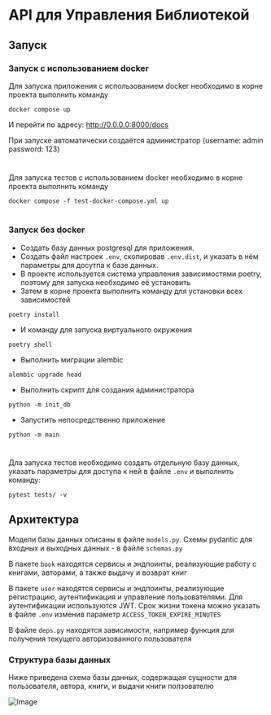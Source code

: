 # API для Управления Библиотекой

## Запуск

### Запуск с использованием docker

Для запуска приложения с использованием docker необходимо в корне проекта выполнить команду
```console
docker compose up
```
И перейти по адресу: http://0.0.0.0:8000/docs

При запуске автоматически создаётся администратор (username: admin password: 123)
#
Для запуска тестов с использованием docker необходимо в корне проекта выполнить команду
```console
docker compose -f test-docker-compose.yml up
```
#
### Запуск без docker
* Создать базу данных postgresql для приложения.
* Создать файл настроек `.env`, скопировав `.env.dist`, и указать в нём параметры для досутпа к базе данных. 
* В проекте используется система управления зависимостями poetry, поэтому для запуска необходимо её установить
* Затем в корне проекта выполнить команду для установки всех зависимостей
```console
poetry install
```
* И команду для запуска виртуального окружения
```console
poetry shell
```
* Выполнить миграции alembic
```console
alembic upgrade head
```
* Выполнить скрипт для создания администратора
```console
python -m init_db
```
* Запустить непосредственно приложение
```console
python -m main
```
#
Дла запуска тестов необходимо создать отдельную базу данных, 
указать параметры для доступа к ней в файле `.env` и выполнить команду: 
```console
pytest tests/ -v
```

## Архитектура

Модели базы данных описаны в файле `models.py`.
Схемы pydantic для входных и выходных данных - в файле `schemas.py`

В пакете `book` находятся сервисы и эндпоинты, реализующие работу с книгами, авторами, а также выдачу и возврат книг

В пакете `user` находятся сервисы и эндпоинты, реализующие регистрацию, аутентификация и управление пользователями.
Для аутентификации используются JWT. Срок жизни токена можно указать в файле `.env` изменив параметр `ACCESS_TOKEN_EXPIRE_MINUTES`

В файле `deps.py` находятся зависимости, например функция для получения текущего авторизованного пользователя

### Структура базы данных

Ниже приведена схема базы данных, содержащая сущности для пользователя, автора, книги, и выдачи книги ползователю

![Image](https://github.com/user-attachments/assets/c0303fd6-a6ad-4acd-80a0-4db4230037c8)
